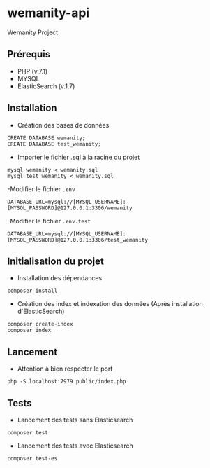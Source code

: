 # wemanity-api
Wemanity Project

## Prérequis

- PHP (v.7.1)
- MYSQL
- ElasticSearch (v.1.7)

## Installation

- Création des bases de données
```
CREATE DATABASE wemanity;
CREATE DATABASE test_wemanity;
```

- Importer le fichier .sql à la racine du projet
```
mysql wemanity < wemanity.sql
mysql test_wemanity < wemanity.sql
```

-Modifier le fichier `.env`

```
DATABASE_URL=mysql://[MYSQL_USERNAME]:[MYSQL_PASSWORD]@127.0.0.1:3306/wemanity
```

-Modifier le fichier `.env.test`

```
DATABASE_URL=mysql://[MYSQL_USERNAME]:[MYSQL_PASSWORD]@127.0.0.1:3306/test_wemanity

```

## Initialisation du projet

- Installation des dépendances
```
composer install
```

- Création des index et indexation des données (Après installation d'ElasticSearch)
```
composer create-index
composer index
```

## Lancement

- Attention à bien respecter le port
```
php -S localhost:7979 public/index.php
```

## Tests

- Lancement des tests sans Elasticsearch
```
composer test
```

- Lancement des tests avec Elasticsearch
```
composer test-es
```
